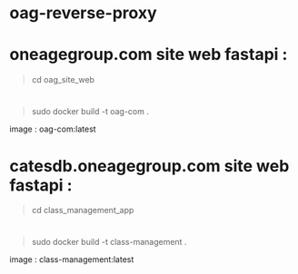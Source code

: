 # oag-reverse-proxy


# oneagegroup.com site web fastapi :
> cd oag_site_web
#
> sudo docker build -t oag-com .

image : oag-com:latest

# catesdb.oneagegroup.com site web fastapi :
> cd class_management_app
#
> sudo docker build -t class-management .

image : class-management:latest
